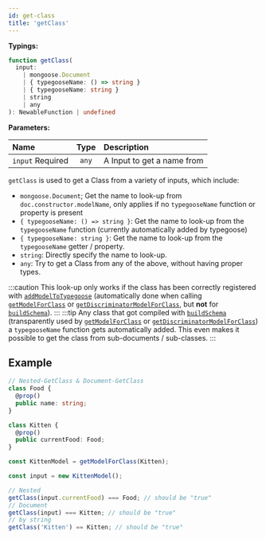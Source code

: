 ```yaml
---
id: get-class
title: 'getClass'
---
```


**Typings:**

```ts
function getClass(
  input:
    | mongoose.Document
    | { typegooseName: () => string }
    | { typegooseName: string }
    | string
    | any
): NewableFunction | undefined
```

**Parameters:**

| Name                                                         | Type  | Description                |
| :----------------------------------------------------------- | :---: | :------------------------- |
| `input` <span class="badge badge--secondary">Required</span> | `any` | A Input to get a name from |

`getClass` is used to get a Class from a variety of inputs, which include:

- `mongoose.Document`; Get the name to look-up from `doc.constructor.modelName`, only applies if no `typegooseName` function or property is present
- `{ typegooseName: () => string }`: Get the name to look-up from the `typegooseName` function (currently automatically added by typegoose)
- `{ typegooseName: string }`: Get the name to look-up from the `typegooseName` getter / property.
- `string`: Directly specify the name to look-up.
- `any`: Try to get a Class from any of the above, without having proper types.

:::caution
This look-up only works if the class has been correctly registered with [`addModelToTypegoose`](./addModelToTypegoose.md) (automatically done when calling [`getModelForClass`](./getModelForClass.md) or [`getDiscriminatorModelForClass`](./getDiscriminatorModelForClass.md), but **not** for [`buildSchema`](./buildSchema.md)).
:::
:::tip
Any class that got compiled with [`buildSchema`](./buildSchema.md) (transparently used by [`getModelForClass`](./getModelForClass.md) or [`getDiscriminatorModelForClass`](./getDiscriminatorModelForClass.md)) a `typegooseName` function gets automatically added.
This even makes it possible to get the class from sub-documents / sub-classes.
:::

## Example

```ts
// Nested-GetClass & Document-GetClass
class Food {
  @prop()
  public name: string;
}

class Kitten {
  @prop()
  public currentFood: Food;
}

const KittenModel = getModelForClass(Kitten);

const input = new KittenModel();

// Nested
getClass(input.currentFood) === Food; // should be "true"
// Document
getClass(input) === Kitten; // should be "true"
// by string
getClass('Kitten') == Kitten; // should be "true"
```
